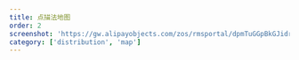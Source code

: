 ```yaml
---
title: 点描法地图
order: 2
screenshot: 'https://gw.alipayobjects.com/zos/rmsportal/dpmTuGGpBkGJidrRZFyy.png'
category: ['distribution', 'map']
---
```

